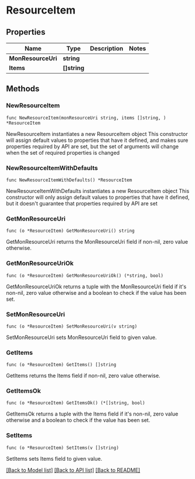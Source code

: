 # ResourceItem

## Properties

Name | Type | Description | Notes
------------ | ------------- | ------------- | -------------
**MonResourceUri** | **string** |  | 
**Items** | **[]string** |  | 

## Methods

### NewResourceItem

`func NewResourceItem(monResourceUri string, items []string, ) *ResourceItem`

NewResourceItem instantiates a new ResourceItem object
This constructor will assign default values to properties that have it defined,
and makes sure properties required by API are set, but the set of arguments
will change when the set of required properties is changed

### NewResourceItemWithDefaults

`func NewResourceItemWithDefaults() *ResourceItem`

NewResourceItemWithDefaults instantiates a new ResourceItem object
This constructor will only assign default values to properties that have it defined,
but it doesn't guarantee that properties required by API are set

### GetMonResourceUri

`func (o *ResourceItem) GetMonResourceUri() string`

GetMonResourceUri returns the MonResourceUri field if non-nil, zero value otherwise.

### GetMonResourceUriOk

`func (o *ResourceItem) GetMonResourceUriOk() (*string, bool)`

GetMonResourceUriOk returns a tuple with the MonResourceUri field if it's non-nil, zero value otherwise
and a boolean to check if the value has been set.

### SetMonResourceUri

`func (o *ResourceItem) SetMonResourceUri(v string)`

SetMonResourceUri sets MonResourceUri field to given value.


### GetItems

`func (o *ResourceItem) GetItems() []string`

GetItems returns the Items field if non-nil, zero value otherwise.

### GetItemsOk

`func (o *ResourceItem) GetItemsOk() (*[]string, bool)`

GetItemsOk returns a tuple with the Items field if it's non-nil, zero value otherwise
and a boolean to check if the value has been set.

### SetItems

`func (o *ResourceItem) SetItems(v []string)`

SetItems sets Items field to given value.



[[Back to Model list]](../README.md#documentation-for-models) [[Back to API list]](../README.md#documentation-for-api-endpoints) [[Back to README]](../README.md)



